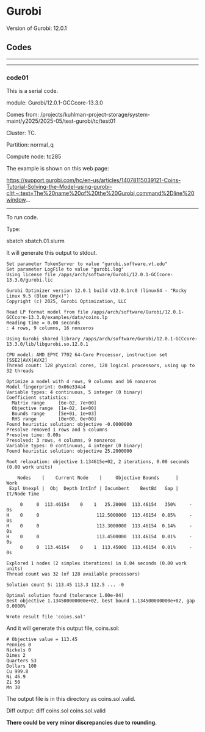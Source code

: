 # Gurobi

Version of Gurobi:  12.0.1

## Codes


------------------------------------------
------------------------------------------
### code01

This is a serial code.

module:  Gurobi/12.0.1-GCCcore-13.3.0

Comes from:  /projects/kuhlman-project-storage/system-maint/y2025/2025-05/test-gurobi/tc/test01

Cluster:  TC.

Partition:  normal_q

Compute node:  tc285

The example is shown on this web page:

https://support.gurobi.com/hc/en-us/articles/14078115039121-Coins-Tutorial-Solving-the-Model-using-gurobi-cl#:~:text=The%20name%20of%20the%20Gurobi,command%2Dline%20window...


----------------------
To run code.

Type:

sbatch sbatch.01.slurm


It will generate this output to stdout.

```
Set parameter TokenServer to value "gurobi.software.vt.edu"
Set parameter LogFile to value "gurobi.log"
Using license file /apps/arch/software/Gurobi/12.0.1-GCCcore-13.3.0/gurobi.lic

Gurobi Optimizer version 12.0.1 build v12.0.1rc0 (linux64 - "Rocky Linux 9.5 (Blue Onyx)")
Copyright (c) 2025, Gurobi Optimization, LLC

Read LP format model from file /apps/arch/software/Gurobi/12.0.1-GCCcore-13.3.0/examples/data/coins.lp
Reading time = 0.00 seconds
: 4 rows, 9 columns, 16 nonzeros

Using Gurobi shared library /apps/arch/software/Gurobi/12.0.1-GCCcore-13.3.0/lib/libgurobi.so.12.0.1

CPU model: AMD EPYC 7702 64-Core Processor, instruction set [SSE2|AVX|AVX2]
Thread count: 128 physical cores, 128 logical processors, using up to 32 threads

Optimize a model with 4 rows, 9 columns and 16 nonzeros
Model fingerprint: 0x06e334a4
Variable types: 4 continuous, 5 integer (0 binary)
Coefficient statistics:
  Matrix range     [6e-02, 7e+00]
  Objective range  [1e-02, 1e+00]
  Bounds range     [5e+01, 1e+03]
  RHS range        [0e+00, 0e+00]
Found heuristic solution: objective -0.0000000
Presolve removed 1 rows and 5 columns
Presolve time: 0.00s
Presolved: 3 rows, 4 columns, 9 nonzeros
Variable types: 0 continuous, 4 integer (0 binary)
Found heuristic solution: objective 25.2000000

Root relaxation: objective 1.134615e+02, 2 iterations, 0.00 seconds (0.00 work units)

    Nodes    |    Current Node    |     Objective Bounds      |     Work
 Expl Unexpl |  Obj  Depth IntInf | Incumbent    BestBd   Gap | It/Node Time

     0     0  113.46154    0    1   25.20000  113.46154   350%     -    0s
H    0     0                     112.5000000  113.46154  0.85%     -    0s
H    0     0                     113.3000000  113.46154  0.14%     -    0s
H    0     0                     113.4500000  113.46154  0.01%     -    0s
     0     0  113.46154    0    1  113.45000  113.46154  0.01%     -    0s

Explored 1 nodes (2 simplex iterations) in 0.04 seconds (0.00 work units)
Thread count was 32 (of 128 available processors)

Solution count 5: 113.45 113.3 112.5 ... -0

Optimal solution found (tolerance 1.00e-04)
Best objective 1.134500000000e+02, best bound 1.134500000000e+02, gap 0.0000%

Wrote result file 'coins.sol'
```

And it will generate this output file, coins.sol:

```
# Objective value = 113.45
Pennies 0
Nickels 0
Dimes 2
Quarters 53
Dollars 100
Cu 999.8
Ni 46.9
Zi 50
Mn 30
```

The output file is in this directory as coins.sol.valid.


Diff output:  diff coins.sol   coins.sol.valid

**There could be very minor discrepancies due to rounding.**


